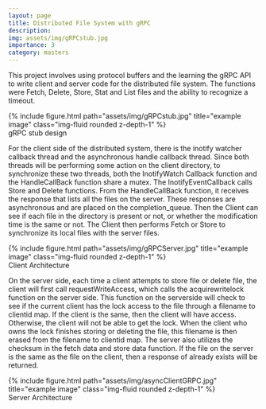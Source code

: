 ```yaml
---
layout: page
title: Distributed File System with gRPC
description:
img: assets/img/gRPCstub.jpg
importance: 3
category: masters
---
```


This project involves using protocol buffers and the learning the gRPC API to write client and server code for the distributed file system. The functions were Fetch, Delete, Store, Stat and List files and the ability to recognize a timeout.

<div class="row">
    <div class="col-sm mt-3 mt-md-0">
        {% include figure.html path="assets/img/gRPCstub.jpg" title="example image" class="img-fluid rounded z-depth-1" %}
    </div>
</div>
<div class="caption">
    gRPC stub design
</div>


For the client side of the distributed system, there is the inotify watcher callback thread and the asynchronous handle callback thread. Since both threads will be performing some action on the client directory, to synchronize these two threads, both the InotifyWatch Callback function and the HandleCallBack function share a mutex. The InotifyEventCallback calls Store and Delete functions. From the HandleCallBack function, it receives the response that lists all the files on the server. These responses are asynchronous and are placed on the completion_queue. Then the Client can see if each file in the directory is present or not, or whether the modification time is the same or not. The Client then performs Fetch or Store to synchronize its local files with the server files.

<div class="row">
    <div class="col-sm mt-3 mt-md-0">
        {% include figure.html path="assets/img/gRPCServer.jpg" title="example image" class="img-fluid rounded z-depth-1" %}
    </div>
</div>
<div class="caption">
    Client Architecture
</div>

On the server side, each time a client attempts to store file or delete file, the client will first call requestWriteAccess, which calls the acquirewritelock function on the server side. This function
on the serverside will check to see if the current client has the lock access to the file through a filename to clientid map. If the client is the same, then the client will have access. Otherwise, the client will not be able to get the lock. When the client who owns the lock finishes storing or deleting the file, this filename is then erased from the filename to clientid map. The server also utilizes the checksum in the fetch data and store data function. If the file on the server is the same as the file on the client, then a response of already exists will be returned.

<div class="row">
    <div class="col-sm mt-3 mt-md-0">
        {% include figure.html path="assets/img/asyncClientGRPC.jpg" title="example image" class="img-fluid rounded z-depth-1" %}
    </div>
</div>
<div class="caption">
    Server Architecture
</div>

